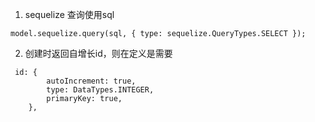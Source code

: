 1. sequelize 查询使用sql
```
model.sequelize.query(sql, { type: sequelize.QueryTypes.SELECT });
```
2. 创建时返回自增长id，则在定义是需要
```
 id: {
        autoIncrement: true,
        type: DataTypes.INTEGER,
        primaryKey: true,
    },
```